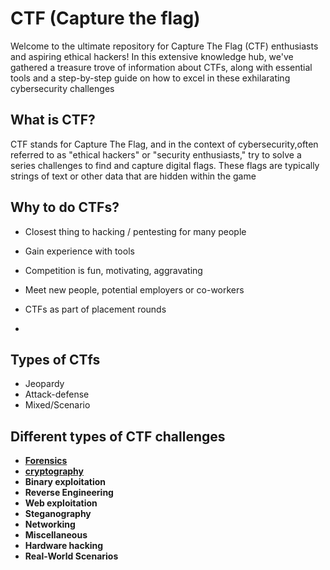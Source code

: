 
# CTF (Capture the flag)

Welcome to the ultimate repository for Capture The Flag (CTF) enthusiasts and aspiring ethical hackers! In this extensive knowledge hub, we've gathered a treasure trove of information about CTFs, along with essential tools and a step-by-step guide on how to excel in these exhilarating cybersecurity challenges

## What is CTF?

CTF stands for Capture The Flag, and in the context of cybersecurity,often referred to as "ethical hackers" or "security enthusiasts," try to solve a series challenges to find and capture digital flags. These flags are typically strings of text or other data that are hidden within the game

## Why to do CTFs?

- Closest thing to hacking / pentesting for many people
- Gain experience with tools
- Competition is fun, motivating, aggravating
- Meet new people, potential employers or co-workers
- CTFs as part of placement rounds

- 
## Types of CTfs

- Jeopardy
- Attack-defense
- Mixed/Scenario

## Different types of CTF challenges

- [**Forensics**](https://github.com/prem-kumar-verma/CTF/blob/main/Challenges/Forensics.md)
- [**cryptography**](https://github.com/prem-kumar-verma/CTF/blob/main/Challenges/Cryptography.md)
- **Binary exploitation**
- **Reverse Engineering**
- **Web exploitation**
- **Steganography**
- **Networking**
- **Miscellaneous**
- **Hardware hacking**
- **Real-World Scenarios**
